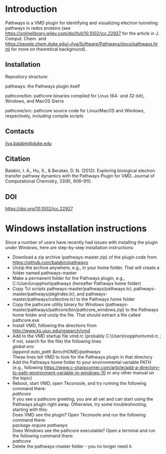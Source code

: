 # Introduction
Pathways is a VMD plugin for identifying and visualizing electron tunneling pathways in redox proteins (see https://onlinelibrary.wiley.com/doi/full/10.1002/jcc.22927 for the article in J. Comput. Chem. and https://people.chem.duke.edu/~ilya/Software/Pathways/docs/pathways.html for more on theoretical background).

## Installation

Repository structure:

pathways: the Pathways plugin itself

pathcore/bin: pathcore binaries compiled for Linux (64- and 32-bit), Windows, and MacOS Sierra

pathcore/src: pathcore source code for Linux/MacOS and Windows, respectively, including compile scripts

## Contacts
ilya.balabin@duke.edu

## Citation
Balabin, I. A., Hu, X., & Beratan, D. N. (2012). Exploring biological electron transfer pathway dynamics with the Pathways Plugin for VMD. Journal of Computational Chemistry, 33(8), 906–910.

## DOI
https://doi.org/10.1002/jcc.22927

# Windows installation instructions
Since a number of users have recently had issues with installing the plugin under Windows, here are step-by-step installation instructions:

* Download a zip archive (pathways-master.zip) of the plugin code from https://github.com/balabin/pathways
* Unzip the archive anywhere, e.g., in your home folder. That will create a folder named pathways-master
* Make a permanent folder for the Pathways plugin, e.g., C:\Users\nopphon\pathways (hereafter Pathways home folder)
* Copy Tcl scripts pathways-master/pathways/pathways.tcl, pathways-master/pathways/pkgIndex.tcl, and pathways-master/pathways/collective.tcl to the Pathways home folder
* Copy the pathcore utility binary for Windows (pathways-master/pathways/pathcore/bin/pathcore_windows.zip) to the Pathways home folder and unzip the file. That should extract a file called pathcore.exe
* Install VMD, following the directions from http://www.ks.uiuc.edu/research/vmd
* Add to the VMD startup file vmd.rc (probably C:\Users\nopphon\vmd.rc ; if not, search for the file) the following lines  
  _global env_<br>
  _lappend auto_path $env(HOME)/pathways_<br>
These lines tell VMD to look for the Pathways plugin in that directory
* Add the Pathways home folder to your environmental variable PATH (e.g., following https://www.c-sharpcorner.com/article/add-a-directory-to-path-environment-variable-in-windows-10 or any other manual on the topic)
* Reboot, start VMD, open Tkconsole, and try running the following command there:  
  _pathcore_<br>
If you see a pathcore greeting, you are all set and can start using the Pathways plugin right away. Otherwise, try some troubleshooting, starting with this:  
  Does VMD see the plugin? Open Tkconsole and run the following command there:  
    _package require pathways_<br>
  Does Windows see the pathcore executable? Open a terminal and run the following command there:  
    _pathcore_<br>
* Delete the pathways-master folder - you no longer need it.
